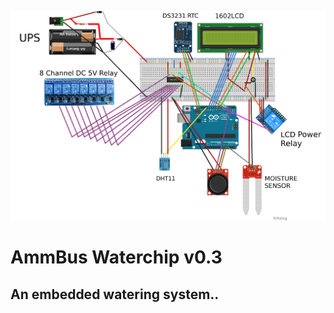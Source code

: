 ![AmmBus](https://raw.githubusercontent.com/AmmarkoV/AmmarServer/master/src/Services/AmmBus/arduino/AmmBusControlPanel/unoAmmBus/diagram_bbsml.png)

# AmmBus Waterchip v0.3
## An embedded watering system..



 

